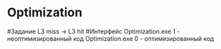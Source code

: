 # Optimization
#Задание
L3 miss -> L3 hit
#Интерфейс
Optimization.exe 1 - неоптимизированный код
Optimization.exe 0 - оптимизированный код
